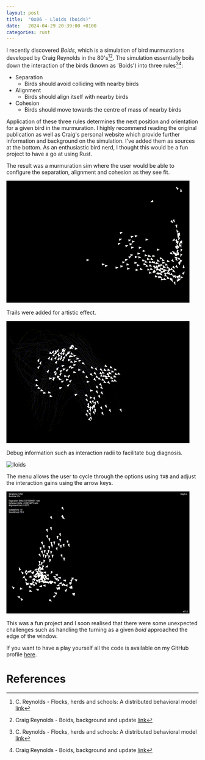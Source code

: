 ```yaml
---
layout: post
title:  "0x06 - Lloids (boids)"
date:   2024-04-29 20:39:00 +0100
categories: rust
---
```




I recently discovered _Boids_, which is a simulation of bird murmurations developed by Craig Reynolds in the 80's[^1][^2]. The simulation essentially boils down the interaction of the birds (known as 'Boids') into three rules[^1][^2]:

- Separation
    - Birds should avoid colliding with nearby birds
- Alignment
    - Birds should align itself with nearby birds
- Cohesion
    - Birds should move towards the centre of mass of nearby birds

Application of these three rules determines the next position and orientation for a given bird in the murmuration. I highly recommend reading the original publication as well as Craig's personal website which provide further information and background on the simulation. I've added them as sources at the bottom. As an enthusiastic bird nerd, I thought this would be a fun project to have a go at using Rust.

The result was a murmuration sim where the user would be able to configure the separation, alignment and cohesion as they see fit.

![lloids](/assets/lloids_1.gif)


Trails were added for artistic effect.

![lloids](/assets/lloids_2.gif)

Debug information such as interaction radii to facilitate bug diagnosis.

![lloids](/assets/lloids_3.gif)


The menu allows the user to cycle through the options using `TAB` and adjust the interaction gains using the arrow keys.

![lloids](/assets/lloids_5.gif)

This was a fun project and I soon realised that there were some unexpected challenges such as handling the turning as a given _boid_ approached the edge of the window.

If you want to have a play yourself all the code is available on my GitHub profile [here](https://github.com/llwyd/lloids).

# References
[^1]: C. Reynolds - Flocks, herds and schools: A distributed behavioral model [link](https://dl.acm.org/doi/10.1145/37401.37406)
[^2]: Craig Reynolds - Boids, background and update [link](http://www.red3d.com/cwr/boids/)
